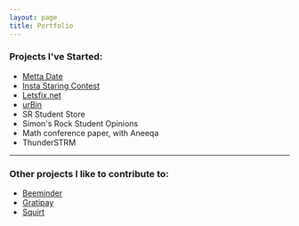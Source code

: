 ```yaml
---
layout: page
title: Portfolio
---
```


### Projects I've Started:

* [Metta Date](http://mettadate.dsernst.com)
* [Insta Staring Contest](http://staring.dsernst.com)
* [Letsfix.net](http://letsfix.net)
* [urBin](http://urbin-storage.com)
* SR Student Store
* Simon's Rock Student Opinions
* Math conference paper, with Aneeqa
* ThunderSTRM

------

### Other projects I like to contribute to:

* [Beeminder](http://beeminder.com)
* [Gratipay](http://gratipay.com)
* [Squirt](http://squirt.io)